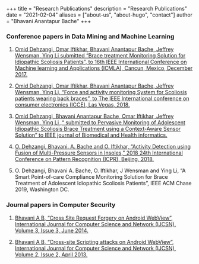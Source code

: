 +++
title = "Research Publications"
description = "Research Publications"
date = "2021-02-04"
aliases = ["about-us", "about-hugo", "contact"]
author = "Bhavani Anantapur Bache"
+++

<h3>Conference papers in Data Mining and Machine Learning</h3>

1. [Omid Dehzangi, Omar Iftikhar, Bhavani Anantapur Bache, Jeffrey Wensman, Ying Li submitted “Brace treatment Monitoring Solution for Idiopathic Scoliosis Patients”, to 16th IEEE International Conference on Machine learning and Applications (ICMLA), Cancun, Mexico, December 2017.]("https://ieeexplore.ieee.org/document/8260694")

2. [Omid Dehzangi, Omar Iftikhar, Bhavani Anantapur Bache, Jeffrey Wensman, Ying Li, “Force and activity monitoring System for Scoliosis patients wearing back braces”, to The IEEE International conference on consumer electronics (ICCE), Las Vegas, 2018.]("https://ieeexplore.ieee.org/document/8326190")

3. [Omid Dehzangi, Bhavani Anantapur Bache, Omar Iftikhar, Jeffrey Wensman, Ying Li ,“ submitted to Pervasive Monitoring of Adolescent Idiopathic Scoliosis Brace Treatment using a Context-Aware Sensor Solution” to IEEE journal of Biomedical and Health informatics.]("https://link.springer.com/chapter/10.1007/978-3-030-02819-0_10")

4. [O. Dehzangi, Bhavani. A. Bache and O. Iftikhar, “Activity Detection using Fusion of Multi-Pressure Sensors in Insoles,” 2018 24th International Conference on Pattern Recognition (ICPR), Beijing, 2018.]("https://ieeexplore.ieee.org/document/8545834")

5. O. Dehzangi, Bhavani A. Bache, O. Iftikhar, J Wensman and Ying Li, “A Smart Point-of-care Compliance Monitoring Solution for Brace Treatment of Adolescent Idiopathic Scoliosis Patients”, IEEE ACM Chase 2019, Washington DC.


<h3>Journal papers in Computer Security</h3>

1. [Bhavani A B, “Cross Site Request Forgery on Android WebView”, International Journal for Computer Science and Network (IJCSN), Volume 3, Issue 3, June 2014.]("http://ijcsn.org/articles/0303/Cross-Site-Request-Forgery-on-Android-WebView.html")

2. [Bhavani A B, “Cross-site Scripting attacks on Android WebView”, International Journal for Computer Science and Network (IJCSN), Volume 2, Issue 2, April 2013.]("http://ijcsn.org/IJCSN-2013/2-2/IJCSN-2013-2-2-03.pdf")